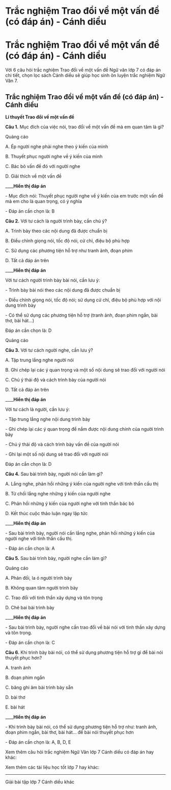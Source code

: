 # Trắc nghiệm Trao đổi về một vấn đề (có đáp án) - Cánh diều

# Trắc nghiệm Trao đổi về một vấn đề (có đáp án) - Cánh diều

Với 6 câu hỏi trắc nghiệm Trao đổi về một vấn đề Ngữ văn lớp 7 có đáp án chi tiết, chọn lọc sách Cánh diều sẽ giúp học sinh ôn luyện trắc nghiệm Ngữ Văn 7.

## Trắc nghiệm Trao đổi về một vấn đề (có đáp án) - Cánh diều

**Lí thuyết Trao đổi về một vấn đề**

**Câu 1.** Mục đích của việc nói, trao đổi về một vấn đề mà em quan tâm là gì?

Quảng cáo

A. Ép người nghe phải nghe theo ý kiến của mình

B. Thuyết phục người nghe về ý kiến của mình

C. Bác bỏ vấn đề đó với người nghe

D. Giải thích về một vấn đề

____**Hiển thị đáp án**

\- Mục đích nói: Thuyết phục người nghe về ý kiến của em trước một vấn đề mà em cho là quan trọng, có ý nghĩa

\- Đáp án cần chọn là: B

**Câu 2.** Với tư cách là người trình bày, cần chú ý?

A. Trình bày theo các nội dung đã được chuẩn bị

B. Điều chỉnh giọng nói, tốc độ nói, cử chỉ, điệu bộ phù hợp

C. Sử dụng các phương tiện hỗ trợ như tranh ảnh, đoạn phim

D. Tất cả đáp án trên

____**Hiển thị đáp án**

Với tư cách người trình bày bài nói, cần lưu ý:

\- Trình bày bài nói theo các nội dung đã được chuẩn bị

\- Điều chỉnh giọng nói, tốc độ nói; sử dụng cử chỉ, điệu bộ phù hợp với nội dung trình bày

\- Có thể sử dụng các phương tiện hỗ trợ (tranh ảnh, đoạn phim ngắn, bài thơ, bài hát…)

Đáp án cần chọn là: D

Quảng cáo

**Câu 3.** Với tư cách người nghe, cần lưu ý?

A. Tập trung lắng nghe người nói

B. Ghi chép lại các ý quan trọng và một số nội dung sẽ trao đổi với người nói

C. Chú ý thái độ và cách trình bày của người nói

D. Tất cả đáp án trên

____**Hiển thị đáp án**

Với tư cách là người, cần lưu ý:

\- Tập trung lắng nghe nội dung trình bày

\- Ghi chép lại các ý quan trọng để nắm được nội dung chính của người trình bày

\- Chú ý thái độ và cách trình bày vấn đề của người nói

\- Ghi lại một số nội dung sẽ trao đổi với người nói

Đáp án cần chọn là: D

**Câu 4.** Sau bài trình bày, người nói cần làm gì?

A. Lắng nghe, phản hồi những ý kiến của người nghe với tinh thần cầu thị

B. Từ chối lắng nghe những ý kiến của người nghe

C. Phản hồi những ý kiến của người nghe với tinh thần bác bỏ

D. Kết thúc cuộc thảo luận ngay lập tức

____**Hiển thị đáp án**

\- Sau bài trình bày, người nói cần lắng nghe, phản hồi những ý kiến của người nghe với tinh thần cầu thị.

\- Đáp án cần chọn là: A

**Câu 5.** Sau bài trình bày, người nghe cần làm gì?

Quảng cáo

A. Phản đối, la ó người trình bày

B. Không quan tâm người trình bày

C. Trao đổi với tinh thần xây dựng và tôn trọng

D. Chê bai bài trình bày

____**Hiển thị đáp án**

\- Sau bài trình bày, người nghe cần trao đổi về bài nói với tinh thần xây dựng và tôn trọng.

\- Đáp án cần chọn là: C

**Câu 6.** Khi trình bày bài nói, có thể sử dụng phương tiện hỗ trợ gì để bài nói thuyết phục hơn?

A. tranh ảnh

B. đoạn phim ngắn

C. băng ghi âm bài trình bày sẵn

D. bài thơ

E. bài hát

____**Hiển thị đáp án**

\- Khi trình bày bài nói, có thể sử dụng phương tiện hỗ trợ như: tranh ảnh, đoạn phim ngắn, bài thơ, bài hát... để bài nói thuyết phục hơn

\- Đáp án cần chọn là: A, B, D, E

Xem thêm câu hỏi trắc nghiệm Ngữ Văn lớp 7 Cánh diều có đáp án hay khác:

Xem thêm các tài liệu học tốt lớp 7 hay khác:

* * *

Giải bài tập lớp 7 Cánh diều khác
